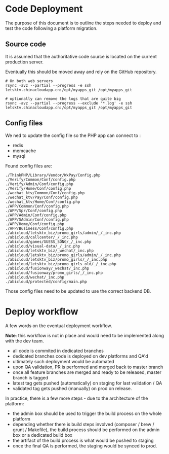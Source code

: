 # Code Deployment

The purpose of this document is to outline the steps needed to deploy and test the code following a platform migration.

## Source code

It is assumed that the authoritative code source is located on the current production server. 

Eventually this should be moved away and rely on the GitHub repository. 

```
# On both web servers
rsync -avz --partial --progress -e ssh letsktv.chinacloudapp.cn:/opt/myapps_git /opt/myapps_git

# optionally can remove the logs that are quite big
rsync -avz --partial --progress --exclude '*.log' -e ssh letsktv.chinacloudapp.cn:/opt/myapps_git /opt/myapps_git
```

## Config files

We ned to update the config file so the PHP app can connect to :
- redis
- memcache
- mysql

Found config files are:

```
./ThinkPHP/Library/Vendor/WxPay/Config.php
./Verify/Common/Conf/config.php
./Verify/Admin/Conf/config.php
./Verify/Home/Conf/config.php
./wechat_ktv/Common/Conf/config.php
./wechat_ktv/Pay/Conf/config.php
./wechat_ktv/Home/Conf/config.php
./APP/Common/Conf/config.php
./APP/Spr/Conf/config.php
./APP/Admin/Conf/config.php
./APP/SAdmin/Conf/config.php
./APP/Home/Conf/config.php
./APP/Business/Conf/config.php
./abicloud/letsktv_biz/promo_girls/admin/_/_inc.php 
./abicloud/callcenter/_/_inc.php
./abicloud/games/GUESS_SONG/_/_inc.php
./abicloud/visual-data/_/_inc.php
./abicloud/letsktv_biz/_wechat/_inc.php
./abicloud/letsktv_biz/promo_girls/admin/_/_inc.php
./abicloud/letsktv_biz/promo_girls/_/_inc.php
./abicloud/letsktv_biz/promo_girls_old/_/_inc.php
./abicloud/fusionway/_wechat/_inc.php
./abicloud/fusionway/promo_girls/_/_inc.php
./abicloud/wechat/_inc.php
./abicloud/protected/config/main.php
```

Those config files need to be updated to use the correct backend DB.

# Deploy workflow

A few words on the eventual deployment workflow. 

**Note**: this workflow is not in place and would need to be implemented along with the dev team.

- all code is commited in dedicated branches 
- dedicated branches code is deployed on dev platforms and QA'd
- ultimately such deployment would be automated
- upon QA validation, PR is performed and merged back to master branch
- once all feature branches are merged and ready to be released, master branch is tagged
- latest tag gets pushed (automatically) on staging for last validation / QA
- validated tag gets pushed (manually) on prod on release.

In practice, there is a few more steps - due to the architecture of the platform:

- the admin box should be used to trigger the build process on the whole platform
- depending whether there is build steps involved (composer / brew / grunt / Makefile), the build process should be performed on the admin box or a dedicated build box
- the artifact of the build process is what would be pushed to staging
- once the final QA is performed, the staging would be synced to prod.
